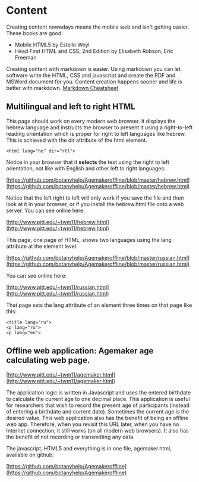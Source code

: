 # Content

Creating content nowadays means the mobile web and isn't getting easier.  These books are good:

* Mobile HTML5 by Estelle Weyl
* Head First HTML and CSS, 2nd Edition by Elisabeth Robson, Eric Freeman

Creating content with markdown is easier.  Using markdown you can let software write the HTML, CSS and javascript and create the PDF and MSWord document for you.  Content creation happens sooner and life is better with markdown.  [Markdown Cheatsheet](https://github.com/adam-p/markdown-here/wiki/Markdown-Cheatsheet)

## Multilingual and left to right HTML

This page should work on every modern web browser.  It displays the hebrew language and instructs the browser to present it using a right-to-left reading orientation which is proper for right to left languages like hebrew.  This is achieved with the dir attribute of the html element.  

```
<html lang="he" dir="rtl">
```

Notice in your browser that it **selects** the text using the right to left orientation, not like with English and other left to right languages:

[https://github.com/botanyhelp/Agemakeroffline/blob/master/hebrew.html](https://github.com/botanyhelp/Agemakeroffline/blob/master/hebrew.html)

Notice that the left right to left will only work if you save the file and then look at it in your browser, or if you install the hebrew.html file onto a web server.  You can see online here:

[http://www.pitt.edu/~twm11/hebrew.html](http://www.pitt.edu/~twm11/hebrew.html)

This page, one page of HTML, shows two languages using the lang attribute at the element level:

[https://github.com/botanyhelp/Agemakeroffline/blob/master/russian.html](https://github.com/botanyhelp/Agemakeroffline/blob/master/russian.html)

You can see online here:

[http://www.pitt.edu/~twm11/russian.html](http://www.pitt.edu/~twm11/russian.html)

That page sets the lang attribute of an element three times on that page like this:

```
<title lang="ru">
<p lang="ru">
<p lang="en">
```

## Offline web application: Agemaker age calculating web page.

[http://www.pitt.edu/~twm11/agemaker.html](http://www.pitt.edu/~twm11/agemaker.html)

The application logic is written in Javascript and uses the entered birthdate to calculate the current age to one decimal place.  This application is useful for researchers that wish to record the present age of participants (instead of entering a birthdate and current date).  Sometimes the current age is the desired value.  This web application also has the benefit of being an offline web app.  Therefore, when you revisit this URL later, when you have no Internet connection, it still works (on all modern web browsers).  It also has the benefit of not recording or transmitting any data. 

The javascript, HTML5 and everything is in one file, agemaker.html, available on github:
 
[https://github.com/botanyhelp/Agemakeroffline](https://github.com/botanyhelp/Agemakeroffline)

